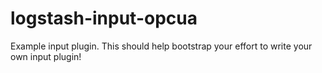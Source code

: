# logstash-input-opcua
Example input plugin. This should help bootstrap your effort to write your own input plugin!
